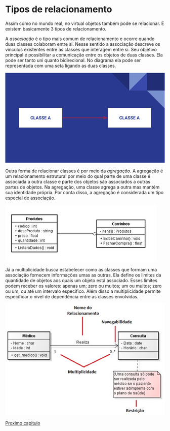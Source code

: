 # Tipos de relacionamento

Assim como no mundo real, no virtual objetos também pode se relacionar. E existem basicamente 3 tipos de relacionamento.

A *associação* é o tipo mais comum de relacionamento e ocorre quando duas classes colaboram entre si. Nesse sentido a associação descreve os vínculos existentes entre as classes que interagem entre si. Seu objetivo principal é possibilitar a comunicação entre os objetos de duas classes. Ela pode ser tanto uni quanto bidirecional. No diagrama ela pode ser representada com uma seta ligando as duas classes.

![associação](img/ASSOCIACAO.png)
 
Outra forma de relacionar classes é por meio da *agregação*. A agregação é um relacionamento estrutural por meio do qual parte de uma classe é associada a outra classe e parte dos objetos são associados a outras partes de objetos. Na agregação, uma classe agrega a outra mas mantém sua identidade própria. Por conta disso, a agregação é considerada um tipo especial de associação.

![agregacao](img/unnamed.jpg)
 
Já a multiplicidade busca estabelecer como as classes que formam uma associação fornecem informações umas as outras. Ela define os limites da quantidade de objetos aos quais um objeto está associado. Esses limites podem receber os valores: apenas um; zero ou muitos; um ou muitos; zero ou um; ou até um intervalo específico. Além disso a multiplicidade permite especificar o nível de dependência entre as classes envolvidas. 
 
![multiplicidade](img/multiplicadade.jpg)

[Proximo capitulo](https://github.com/jeimoal/POO4Noobs/blob/main/5-Referencias-bibliograficas/1-Referencias-bibliograficas.md)

